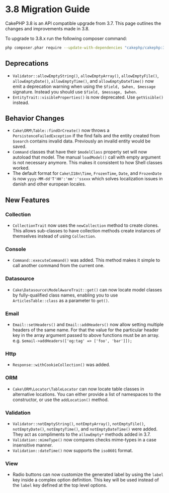 # 3.8 Migration Guide

CakePHP 3.8 is an API compatible upgrade from 3.7. This page outlines the
changes and improvements made in 3.8.

To upgrade to 3.8.x run the following composer command:

``` bash
php composer.phar require --update-with-dependencies "cakephp/cakephp:3.8.*"
```

## Deprecations

- `Validator::allowEmptyString()`, `allowEmptyArray()`,
  `allowEmptyFile()`, `allowEmptyDate()`, `allowEmptyTime()`, and
  `allowEmptyDateTime()` now emit a deprecation warning when using the
  `$field, $when, $message` signature. Instead you should use
  `$field, $message, $when`.
- `EntityTrait::visibleProperties()` is now deprecated. Use `getVisible()`
  instead.

## Behavior Changes

- `Cake\ORM\Table::findOrCreate()` now throws a `PersistenceFailedException`
  if the find fails and the entity created from `$search` contains invalid
  data. Previously an invalid entity would be saved.
- `Command` classes that have their `$modelClass` property set will now
  autoload that model. The manual `loadModel()` call with empty argument is
  not necessary anymore. This makes it consistent to how Shell classes worked.
- The default format for `Cake\I18n\Time`, `FrozenTime`, `Date`, and
  `FrozenDate` is now `yyyy-MM-dd'T'HH':'mm':'ssxxx` which solves
  localization issues in danish and other european locales.

## New Features

### Collection

- `CollectionTrait` now uses the `newCollection` method to create clones.
  This allows sub-classes to have collection methods create instances of
  themselves instead of using `Collection`.

### Console

- `Command::executeCommand()` was added. This method makes it simple to call
  another command from the current one.

### Datasource

- `Cake\Datasource\ModelAwareTrait::get()` can now locate model classes by
  fully-qualified class names, enabling you to use `ArticlesTable::class` as
  a parameter to `get()`.

### Email

- `Email::setHeaders()` and `Email::addHeaders()` now allow setting multiple
  headers of the same name. For that the value for the particular header key in
  the array argument passed to above functions must be an array.
  e.g. `$email->addHeaders(['og:tag' => ['foo', 'bar']]);`

### Http

- `Response::withCookieCollection()` was added.

### ORM

- `Cake\ORM\Locator\TableLocator` can now locate table classes in alternative
  locations. You can either provide a list of namespaces to the constructor, or
  use the `addLocation()` method.

### Validation

- `Validator::notEmptyString()`, `notEmptyArray()`,
  `notEmptyFile()`, `notEmptyDate()`, `notEmptyTime()`, and
  `notEmptyDateTime()` were added. They act as compliments to the
  `allowEmpty*` methods added in 3.7.
- `Validation::mimeType()` now compares checks mime-types in a case
  insensitive manner.
- `Validation::dateTime()` now supports the `iso8601` format.

### View

- Radio buttons can now customize the generated label by using the `label` key
  inside a complex option definition. This key will be used instead of the
  `label` key defined at the top level options.
